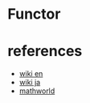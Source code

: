# Functor 



# references
- [wiki en](https://en.wikipedia.org/wiki/Functor)
- [wiki ja](https://ja.wikipedia.org/wiki/%E9%96%A2%E6%89%8B)
- [mathworld](https://mathworld.wolfram.com/Functor.html)
